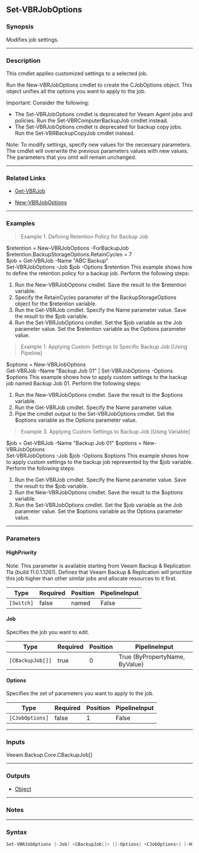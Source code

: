 Set-VBRJobOptions
-----------------

### Synopsis
Modifies job settings.

---

### Description

This cmdlet applies customized settings to a selected job.

Run the New-VBRJobOptions cmdlet to create the CJobOptions object. This object unifies all the options you want to apply to the job.

Important:
Consider the following:
- The Set-VBRJobOptions cmdlet is deprecated for Veeam Agent jobs and policies. Run the Set-VBRComputerBackupJob cmdlet instead.
- The Set-VBRJobOptions cmdlet is deprecated for backup copy jobs. Run the Set-VBRBackupCopyJob cmdlet instead.

Note:
To modify settings, specify new values for the necessary parameters. The cmdlet will overwrite the previous parameters values with new values. The parameters that you omit will remain unchanged.

---

### Related Links
* [Get-VBRJob](Get-VBRJob)

* [New-VBRJobOptions](New-VBRJobOptions)

---

### Examples
> Example 1. Defining Retention Policy for Backup Job

$retention = New-VBRJobOptions -ForBackupJob  
$retention.BackupStorageOptions.RetainCycles = 7  
$job = Get-VBRJob -Name "ABC Backup"  
Set-VBRJobOptions -Job $job -Options $retention
This example shows how to define the retention policy for a backup job.
Perform the following steps:
1. Run the New-VBRJobOptions cmdlet. Save the result to the $retention variable.
2. Specify the RetainCycles parameter of the BackupStorageOptions object for the $retention variable.
3. Run the Get-VBRJob cmdlet. Specify the Name parameter value. Save the result to the $job variable.
4. Run the Set-VBRJobOptions cmdlet. Set the $job variable as the Job parameter value. Set the $retention variable as the Options parameter value.
> Example 1. Applying Custom Settings to Specific Backup Job [Using Pipeline]

$options = New-VBRJobOptions  
Get-VBRJob -Name "Backup Job 01" | Set-VBRJobOptions -Options $options
This example shows how to apply custom settings to the backup job named Backup Job 01.
Perform the following steps:
1. Run the New-VBRJobOptions cmdlet. Save the result to the $options variable.
2. Run the Get-VBRJob cmdlet. Specify the Name parameter value.
3. Pipe the cmdlet output to the Set-VBRJobOptions cmdlet. Set the $options variable as the Options parameter value.
> Example 3. Applying Custom Settings to Backup Job [Using Variable]

$job = Get-VBRJob -Name "Backup Job 01" 
$options = New-VBRJobOptions  
Set-VBRJobOptions -Job $job -Options $options
This example shows how to apply custom settings to the backup job represented by the $job variable.
Perform the following steps:
1. Run the Get-VBRJob cmdlet. Specify the Name parameter value. Save the result to the $job variable.
2. Run the New-VBRJobOptions cmdlet. Save the result to the $options variable.
3. Run the Set-VBRJobOptions cmdlet. Set the $job variable as the Job parameter value. Set the $options variable as the Options parameter value.

---

### Parameters
#### **HighPriority**
Note: This parameter is available starting from Veeam Backup & Replication 11a (build 11.0.1.1261).
Defines that Veeam Backup & Replication will prioritize this job higher than other similar jobs and allocate resources to it first.

|Type      |Required|Position|PipelineInput|
|----------|--------|--------|-------------|
|`[Switch]`|false   |named   |False        |

#### **Job**
Specifies the job you want to edit.

|Type            |Required|Position|PipelineInput                 |
|----------------|--------|--------|------------------------------|
|`[CBackupJob[]]`|true    |0       |True (ByPropertyName, ByValue)|

#### **Options**
Specifies the set of parameters you want to apply to the job.

|Type           |Required|Position|PipelineInput|
|---------------|--------|--------|-------------|
|`[CJobOptions]`|false   |1       |False        |

---

### Inputs
Veeam.Backup.Core.CBackupJob[]

---

### Outputs
* [Object](https://learn.microsoft.com/en-us/dotnet/api/System.Object)

---

### Notes

---

### Syntax
```PowerShell
Set-VBRJobOptions [-Job] <CBackupJob[]> [[-Options] <CJobOptions>] [-HighPriority] [<CommonParameters>]
```
